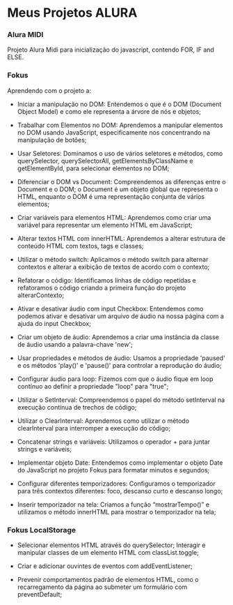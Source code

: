 # Meus Projetos ALURA
### Alura MIDI
Projeto Alura Midi para inicialização do javascript, contendo FOR, IF and ELSE.
### Fokus
Aprendendo com o projeto a:

* Iniciar a manipulação no DOM: Entendemos o que é o DOM (Document Object Model) e como ele representa a árvore de nós e objetos;

* Trabalhar com Elementos no DOM: Aprendemos a manipular elementos no DOM usando JavaScript, especificamente nos concentrando na manipulação de botões;

* Usar Seletores: Dominamos o uso de vários seletores e métodos, como querySelector, querySelectorAll, getElementsByClassName e getElementById, para selecionar elementos no DOM;

* Diferenciar o DOM vs Document: Compreendemos as diferenças entre o Document e o DOM; o Document é um objeto global que representa o HTML, enquanto o DOM é uma representação conjunta de vários elementos;

* Criar variáveis para elementos HTML: Aprendemos como criar uma variável para representar um elemento HTML em JavaScript;

* Alterar textos HTML com innerHTML: Aprendemos a alterar estrutura de conteúdo HTML com textos, tags e classes;

* Utilizar o método switch: Aplicamos o método switch para alternar contextos e alterar a exibição de textos de acordo com o contexto;

* Refatorar o código: Identificamos linhas de código repetidas e refatoramos o código criando a primeira função do projeto alterarContexto;

* Ativar e desativar áudio com input Checkbox: Entendemos como podemos ativar e desativar um arquivo de áudio na nossa página com a ajuda do input Checkbox;

* Criar um objeto de áudio: Aprendemos a criar uma instância da classe de áudio usando a palavra-chave 'new';

* Usar propriedades e métodos de áudio: Usamos a propriedade 'paused' e os métodos 'play()' e 'pause()' para controlar a reprodução do áudio;

* Configurar áudio para loop: Fizemos com que o áudio fique em loop contínuo ao definir a propriedade "loop" para "true";

* Utilizar o SetInterval: Compreendemos o papel do método setInterval na execução contínua de trechos de código;

* Utilizar o ClearInterval: Aprendemos como utilizar o método clearInterval para interromper a execução do código;

* Concatenar strings e variáveis: Utilizamos o operador + para juntar strings e variáveis;

* Implementar objeto Date: Entendemos como implementar o objeto Date do JavaScript no projeto Fokus para formatar minutos e segundos;

* Configurar diferentes temporizadores: Configuramos o temporizador para três contextos diferentes: foco, descanso curto e descanso longo;

* Inserir temporizador na tela: Criamos a função “mostrarTempo()” e utilizamos o método innerHTML para mostrar o temporizador na tela;

### Fokus LocalStorage

* Selecionar elementos HTML através do querySelector;
Interagir e manipular classes de um elemento HTML com classList.toggle;

* Criar e adicionar ouvintes de eventos com addEventListener;

* Prevenir comportamentos padrão de elementos HTML, como o recarregamento da página ao submeter um formulário com preventDefault;
